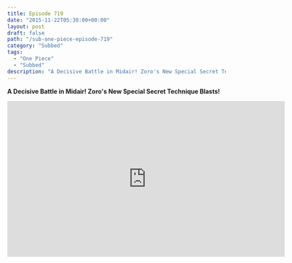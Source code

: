 ```yaml
---
title: Episode 719
date: "2015-11-22T05:30:00+00:00"
layout: post
draft: false
path: "/sub-one-piece-episode-719"
category: "Subbed"
tags:
  - "One Piece"
  - "Subbed"
description: "A Decisive Battle in Midair! Zoro's New Special Secret Technique Blasts!"
---
```


**A Decisive Battle in Midair! Zoro's New Special Secret Technique Blasts!**

<iframe width="640" height="360" src="https://www.rapidvideo.com/e/G6FRPGKL68" frameborder="0" marginwidth=0 marginheight=0 scrolling=no allowfullscreen></iframe>

